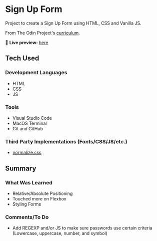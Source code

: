 # Sign Up Form

Project to create a Sign Up Form using HTML, CSS and Vanilla JS.

From The Odin Project's [curriculum](https://www.theodinproject.com/lessons/node-path-intermediate-html-and-css-sign-up-form).

🔗 **Live preview:** [here](https://mauzzii.github.io/sign-up-form/)

## Tech Used 

### Development Languages

* HTML
* CSS
* JS

### Tools

* Visual Studio Code
* MacOS Terminal
* Git and GitHub

### Third Party Implementations (Fonts/CSS/JS/etc.)

* [normalize.css](https://necolas.github.io/normalize.css/)

## Summary

### What Was Learned

* Relative/Absolute Positioning
* Touched more on Flexbox
* Styling Forms

### Comments/To Do

* Add REGEXP and/or JS to make sure passwords use certain criteria (Lowercase, uppercase, number, and symbol)